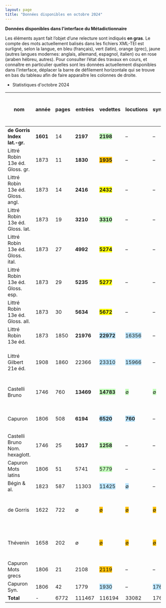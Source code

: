 ```yaml
---
layout: page
title: "Données disponibles en octobre 2024"
---
```


**Données disponibles dans l'interface du Métadictionnaire**

Les éléments ayant fait l’objet d’une relecture sont indiqués **en gras**.
Le compte des mots actuellement balisés dans les fichiers XML-TEI est surligné, selon la langue, en bleu (français), vert (latin), orange (grec), jaune (autres langues modernes:  anglais, allemand, espagnol, italien) ou en rose (araben hébreu, autres).
Pour consulter l’état des travaux en cours, et connaître en particulier quelles sont les données actuellement disponibles dans l’interface, déplacer la barre de défilement horizontale qui se trouve en bas du tableau afin de faire apparaître les colonnes de droite.

- Statistiques d'octobre 2024

|nom|année|pages|entrées|vedettes|locutions|synonymes|renvois|<span style="background-color:#BAE4FE">trad fra</span>|<span style="background-color:#C2FEBA">trad lat</span>|<span style="background-color:#FFC000">trad grc</span>|<span style="background-color:#FFFF00">trad eng</span>|<span style="background-color:#FFFF00">trad deu</span>|<span style="background-color:#FFFF00">trad spa</span>|<span style="background-color:#FFFF00">trad ita</span>|<span style="background-color:#FED3BA">trad ara</span>|<span style="background-color:#FED3BA">trad heb & al.</span>|total traductions|version bêta sept 2022|version 1.0.0 avril 2024|en préparation au 1er octobre 2024|
|-|-|-|-|-|-|-|-|-|-|-|-|-|-|-|-|-|-|-|-|-|
|**de Gorris Index lat.-gr.**|**1601**|14|**2197**|<span style="background-color:#C2FEBA">**2198**</span>|–|–|–|–|–|<span style="background-color:#FFC000">**2556**</span>|–|–|–|–|–|–|2556|oui|oui|–|**de Gorris Index lat.-gr.**|**1601**|14|
|Littré Robin 13e éd. Gloss. gr.|1873|11|**1830**|<span style="background-color:#FFC000">**1935**</span>|–|–|–|<span style="background-color:#BAE4FE">**1888**</span>|–|–|–|–|–|–|–|–|1888|oui|oui|–|
|Littré Robin 13e éd. Gloss. angl.|1873|14|**2416**|<span style="background-color:#FFFF00">**2432**</span>|–|–|–|<span style="background-color:#BAE4FE">**2171**</span>|–|–|–|–|–|–|–|–|2172|oui|oui|–|
|Littré Robin 13e éd. Gloss. lat.|1873|19|**3210**|<span style="background-color:#C2FEBA">**3310**</span>|–|–|–|<span style="background-color:#BAE4FE">**3372**</span>|–|–|–|–|–|–|–|–|3372|oui|oui|–|
|Littré Robin 13e éd. Gloss. ital.|1873|27|**4992**|<span style="background-color:#FFFF00">**5274**</span>|–|–|–|<span style="background-color:#BAE4FE">**4847**</span>|–|–|–|–|–|–|–|–|4847|oui|oui|–|
|Littré Robin 13e éd. Gloss. esp.|1873|29|**5235**|<span style="background-color:#FFFF00">**5277**</span>|–|–|–|<span style="background-color:#BAE4FE">**5144**</span>|–|–|–|–|–|–|–|–|5144|oui|oui|–|
|Littré Robin 13e éd. Gloss. all.|1873|30|**5634**|<span style="background-color:#FFFF00">**5672**</span>|–|–|–|<span style="background-color:#BAE4FE">**5997**</span>|–|–|–|–|–|–|–|–|5997|oui|oui|–|
|Littré Robin 13e éd.|1873|1850|**21976**|<span style="background-color:#BAE4FE">**22972**</span>|<span style="background-color:#BAE4FE">16356</span>|–|<span style="background-color:#BAE4FE">22037</span>|–|<span style="background-color:#C2FEBA">8176</span>|<span style="background-color:#FFC000">**2492**</span>|<span style="background-color:#FFFF00">7888</span>|<span style="background-color:#FFFF00">9080</span>|<span style="background-color:#FFFF00">6570</span>|<span style="background-color:#FFFF00">7590</span>|–|–|41796|oui|oui|–|
|Littré Gilbert 21e éd.|1908|1860|22366|<span style="background-color:#BAE4FE">23310</span>|<span style="background-color:#BAE4FE">15966</span>|–| <span style="background-color:#BAE4FE">∅</span> |–|<span style="background-color:#C2FEBA">318</span>|<span style="background-color:#FFC000">**63**</span>|<span style="background-color:#FFFF00">215</span>|<span style="background-color:#FFFF00">300</span>|<span style="background-color:#FFFF00">193</span>|<span style="background-color:#FFFF00">222</span>|–|–|1311|oui|oui|N.B.: slt trad. nouvelles ds base de données|
|Castelli Bruno|1746|760|**13469**|<span style="background-color:#C2FEBA">**14783**</span>| <span style="background-color:#C2FEBA">∅</span> | <span style="background-color:#C2FEBA">∅</span> |<span style="background-color:#C2FEBA">2424</span>|–|–|<span style="background-color:#FFC000">**14181**</span>|–|–|–|–| |–|14112|oui|oui (slt ved trad renv)|déjà en xml, intérieur à baliser et à relire|
|Capuron|1806|508|**6194**|<span style="background-color:#BAE4FE">**6520**</span>|<span style="background-color:#BAE4FE">**760**</span>|–|<span style="background-color:#BAE4FE">**744**</span>|–|<span style="background-color:#C2FEBA">**5889**</span>|<span style="background-color:#FFC000">**759**</span>|–|–|–|–|–|–|6648|oui|oui (avant relecture)|relu, à intégrer à la base de données|
|Castelli Bruno Nom. hexaglott.|1746|25|**1017**|<span style="background-color:#C2FEBA">**1258**</span>|–|–|–|<span style="background-color:#BAE4FE">**1240**</span>|–|<span style="background-color:#FFC000">**1271**</span>|–|–|–|<span style="background-color:#FFFF00">**1234**</span>|<span style="background-color:#FED3BA">**2192**</span>|<span style="background-color:#FED3BA">**1562**</span>|7499|non|oui|–|
|Capuron Mots latins|1806|51|5741|<span style="background-color:#C2FEBA">5779</span>|–|–|–|<span style="background-color:#BAE4FE">5993</span>|–|–|–|–|–|–|–|–|5993|non|oui|à vérifier|
|Bégin & al.|1823|587|11303|<span style="background-color:#BAE4FE">11425</span>| <span style="background-color:#BAE4FE">∅</span> |–|<span style="background-color:#BAE4FE">1687</span>|–| <span style="background-color:#C2FEBA">∅</span> | <span style="background-color:#FFC000">∅</span> |–|–|–|–|–|–|–|non|oui (slt vedettes)|en cours de relecture|
|de Gorris|1622|722| ∅ | <span style="background-color:#FFC000">∅</span> | <span style="background-color:#FFC000">∅</span> | <span style="background-color:#FFC000">∅</span> | <span style="background-color:#FFC000">∅</span> |–| <span style="background-color:#C2FEBA">∅</span> |–|–|–|–|–|–|–|–|non|non|word relu (ved renv), à passer en xml et à vérifier|
|Thévenin|1658|202| ∅ | <span style="background-color:#FFC000">∅</span> | <span style="background-color:#FFC000">∅</span> | <span style="background-color:#FFC000">∅</span> | <span style="background-color:#FFC000">∅</span> | <span style="background-color:#BAE4FE">∅</span> | <span style="background-color:#C2FEBA">∅</span> |–|–|–|–|–|–|–|–|non|non|word balisé, à passer en xml et à relire|
|Capuron Mots grecs|1806|21|2108|<span style="background-color:#FFC000">2119</span>|–|–|–|<span style="background-color:#BAE4FE">2306</span>|–|–|–|–|–|–|–|–|2306|non|non|à vérifier|
|Capuron Syn.|1806|42|1779|<span style="background-color:#BAE4FE">1930</span>|–|<span style="background-color:#BAE4FE">1769</span>|<span style="background-color:#BAE4FE">26</span>|–|–|–|–|–|–|–|–|–|–|non|non|à relire|
|**Total**| - |6772|111467|116194|33082|1769|26918|32958|14383|21322|8103|9380|6763|9046|2192|1562|105641| - | - | - |
